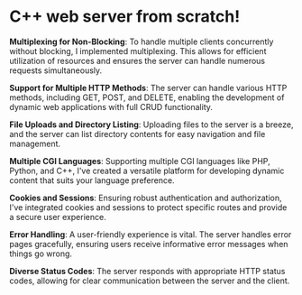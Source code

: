 # C++ web server from scratch!
**Multiplexing for Non-Blocking**: To handle multiple clients concurrently without blocking, I implemented multiplexing. This allows for efficient utilization of resources and ensures the server can handle numerous requests simultaneously. 

**Support for Multiple HTTP Methods**: The server can handle various HTTP methods, including GET, POST, and DELETE, enabling the development of dynamic web applications with full CRUD functionality.

**File Uploads and Directory Listing**: Uploading files to the server is a breeze, and the server can list directory contents for easy navigation and file management.

**Multiple CGI Languages**: Supporting multiple CGI languages like PHP, Python, and C++, I've created a versatile platform for developing dynamic content that suits your language preference.

**Cookies and Sessions**: Ensuring robust authentication and authorization, I've integrated cookies and sessions to protect specific routes and provide a secure user experience.

**Error Handling**: A user-friendly experience is vital. The server handles error pages gracefully, ensuring users receive informative error messages when things go wrong.

**Diverse Status Codes**: The server responds with appropriate HTTP status codes, allowing for clear communication between the server and the client.
